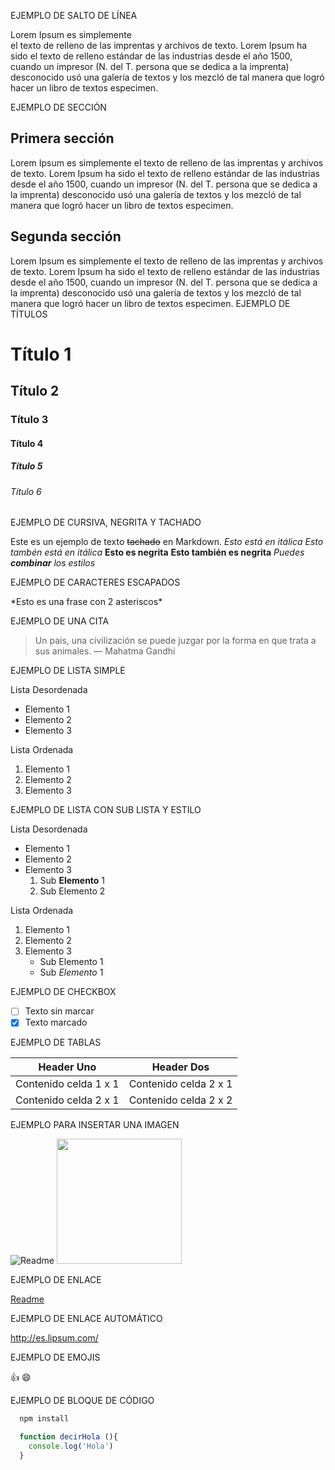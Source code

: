 EJEMPLO DE SALTO DE LÍNEA

Lorem Ipsum es simplemente  
el texto de relleno de las imprentas y archivos de texto. Lorem Ipsum ha sido el texto de relleno estándar de las industrias desde el año 1500, cuando un impresor (N. del T. persona que se dedica a la imprenta) desconocido usó una galería de textos y los mezcló de tal manera que logró hacer un libro de textos especimen. 

EJEMPLO DE SECCIÓN

## Primera sección
Lorem Ipsum es simplemente el texto de relleno de las imprentas y archivos de texto. Lorem Ipsum ha sido el texto de relleno estándar de las industrias desde el año 1500, cuando un impresor (N. del T. persona que se dedica a la imprenta) desconocido usó una galería de textos y los mezcló de tal manera que logró hacer un libro de textos especimen. 

## Segunda sección
Lorem Ipsum es simplemente el texto de relleno de las imprentas y archivos de texto. Lorem Ipsum ha sido el texto de relleno estándar de las industrias desde el año 1500, cuando un impresor (N. del T. persona que se dedica a la imprenta) desconocido usó una galería de textos y los mezcló de tal manera que logró hacer un libro de textos especimen. 
EJEMPLO DE TÍTULOS

# Título 1
## Título 2
### Título 3
#### Título 4
##### Título 5
###### Título 6

EJEMPLO DE CURSIVA, NEGRITA Y TACHADO

Este es un ejemplo de texto ~~tachado~~ en Markdown.
*Esto está en itálica*
_Esto tambén está en itálica_
**Esto es negrita**
__Esto también es negrita__
*Puedes **combinar** los estilos*

EJEMPLO DE CARACTERES ESCAPADOS

\*Esto es una frase con 2 asteriscos\*

EJEMPLO DE UNA CITA 

> Un país, una civilización se puede juzgar por la forma en que trata a sus animales.  — Mahatma Gandhi

EJEMPLO DE LISTA SIMPLE

Lista Desordenada

 * Elemento 1
 * Elemento 2
 * Elemento 3

Lista Ordenada

1. Elemento 1
2. Elemento 2
3. Elemento 3

EJEMPLO DE LISTA CON SUB LISTA Y ESTILO

Lista Desordenada

 * Elemento 1
 * Elemento 2
 * Elemento 3
      1. Sub **Elemento** 1
      2. Sub Elemento 2

Lista Ordenada

1. Elemento 1
2. Elemento 2
3. Elemento 3
    * Sub Elemento 1
    * Sub _Elemento_ 1

EJEMPLO DE CHECKBOX

- [ ] Texto sin marcar
- [x] Texto marcado

EJEMPLO DE TABLAS

| Header Uno | Header Dos |
| ----------- | ----------- |
| Contenido celda 1 x 1 | Contenido celda 2 x 1 |
| Contenido celda 2 x 1 | Contenido celda 2 x 2 |

EJEMPLO PARA INSERTAR UNA IMAGEN

![Readme](https://user-images.githubusercontent.com/108950985/237044166-a9e5ab7d-f761-45a4-96c6-163495a4a3bc.png)
<img src="https://user-images.githubusercontent.com/98114939/225834704-10cfd6d2-c02e-4fee-9f66-004144f6acbd.png" width="200" >

EJEMPLO DE ENLACE

[Readme](https://es.lipsum.com/)

EJEMPLO DE ENLACE AUTOMÁTICO

<http://es.lipsum.com/>

EJEMPLO DE EMOJIS

:+1:
😄

EJEMPLO DE BLOQUE DE CÓDIGO

```bash
  npm install
```

```javascript
  function decirHola (){
    console.log('Hola')
  }
```
